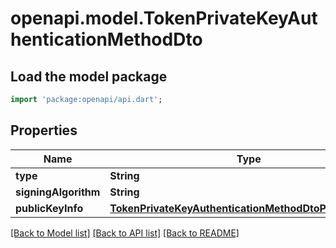 # openapi.model.TokenPrivateKeyAuthenticationMethodDto

## Load the model package

```dart
import 'package:openapi/api.dart';
```

## Properties

| Name                 | Type                                                                                                              | Description | Notes |
| -------------------- | ----------------------------------------------------------------------------------------------------------------- | ----------- | ----- |
| **type**             | **String**                                                                                                        |             |
| **signingAlgorithm** | **String**                                                                                                        |             |
| **publicKeyInfo**    | [**TokenPrivateKeyAuthenticationMethodDtoPublicKeyInfo**](TokenPrivateKeyAuthenticationMethodDtoPublicKeyInfo.md) |             |

[[Back to Model list]](../README.md#documentation-for-models) [[Back to API list]](../README.md#documentation-for-api-endpoints) [[Back to README]](../README.md)

